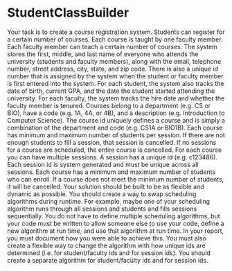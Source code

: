 # StudentClassBuilder

Your task is to create a course registration system. Students can register for a certain number of
courses. Each course is taught by one faculty member. Each faculty member can teach a certain
number of courses.
The system stores the first, middle, and last name of everyone who attends the university
(students and faculty members), along with the email, telephone number, street address, city,
state, and zip code. There is also a unique id number that is assigned by the system when the
student or faculty member is first entered into the system.
For each student, the system also tracks the date of birth, current GPA, and the date the
student started attending the university.
For each faculty, the system tracks the hire date and whether the faculty member is tenured.
Courses belong to a department (e.g. CS or BIO), have a code (e.g. 1A, 4A, or 4B), and a
description (e.g. Introduction to Computer Science). The course id uniquely defines a course
and is simply a combination of the department and code (e.g. CS1A or BIO1B). Each course has
minimum and maximum number of students per session. If there are not enough students to fill
a session, that session is cancelled. If no sessions for a course are scheduled, the entire course
is cancelled.
For each course you can have multiple sessions. A session has a unique id (e.g. c123486). Each
session id is system generated and must be unique across all sessions.
Each course has a minimum and maximum number of students who can enroll. If a course does
not meet the minimum number of students, it will be cancelled.
Your solution should be built to be as flexible and dynamic as possible. You should create a way
to swap scheduling algorithms during runtime. For example, maybe one of your scheduling
algorithm runs through all sessions and students and fills sessions sequentially. You do not have
to define multiple scheduling algorithms, but your code must be written to allow someone else
to use your code, define a new algorithm at run time, and use that algorithm at run time. In
your report, you must document how you were able to achieve this.
You must also create a flexible way to change the algorithm with how unique ids are
determined (i.e. for student/faculty ids and for session ids). You should create a separate
algorithm for student/faculty ids and for session ids.
